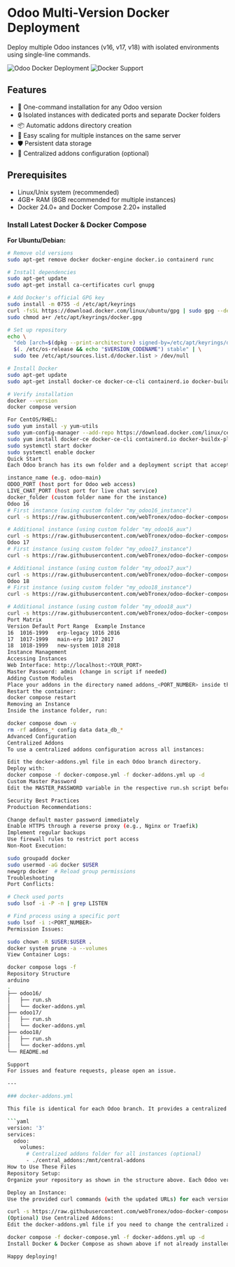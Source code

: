 # Odoo Multi-Version Docker Deployment

Deploy multiple Odoo instances (v16, v17, v18) with isolated environments using single-line commands.

![Odoo Docker Deployment](https://img.shields.io/badge/Odoo-18.0-%23a347ff?logo=odoo&logoColor=white)
![Docker Support](https://img.shields.io/badge/Docker-24.0+-%232496ED?logo=docker&logoColor=white)

## Features

- 🐳 One-command installation for any Odoo version
- 🔒 Isolated instances with dedicated ports and separate Docker folders
- 📦 Automatic addons directory creation
- 🔄 Easy scaling for multiple instances on the same server
- 🛡️ Persistent data storage
- 🔧 Centralized addons configuration (optional)

## Prerequisites

- Linux/Unix system (recommended)
- 4GB+ RAM (8GB recommended for multiple instances)
- Docker 24.0+ and Docker Compose 2.20+ installed

### Install Latest Docker & Docker Compose

**For Ubuntu/Debian:**
```bash
# Remove old versions
sudo apt-get remove docker docker-engine docker.io containerd runc

# Install dependencies
sudo apt-get update
sudo apt-get install ca-certificates curl gnupg

# Add Docker's official GPG key
sudo install -m 0755 -d /etc/apt/keyrings
curl -fsSL https://download.docker.com/linux/ubuntu/gpg | sudo gpg --dearmor -o /etc/apt/keyrings/docker.gpg
sudo chmod a+r /etc/apt/keyrings/docker.gpg

# Set up repository
echo \
  "deb [arch=$(dpkg --print-architecture) signed-by=/etc/apt/keyrings/docker.gpg] https://download.docker.com/linux/ubuntu \
  $(. /etc/os-release && echo "$VERSION_CODENAME") stable" | \
  sudo tee /etc/apt/sources.list.d/docker.list > /dev/null

# Install Docker
sudo apt-get update
sudo apt-get install docker-ce docker-ce-cli containerd.io docker-buildx-plugin docker-compose-plugin

# Verify installation
docker --version
docker compose version

For CentOS/RHEL:
sudo yum install -y yum-utils
sudo yum-config-manager --add-repo https://download.docker.com/linux/centos/docker-ce.repo
sudo yum install docker-ce docker-ce-cli containerd.io docker-buildx-plugin docker-compose-plugin
sudo systemctl start docker
sudo systemctl enable docker
Quick Start
Each Odoo branch has its own folder and a deployment script that accepts four parameters:

instance_name (e.g. odoo-main)
ODOO_PORT (host port for Odoo web access)
LIVE_CHAT_PORT (host port for live chat service)
docker_folder (custom folder name for the instance)
Odoo 16
# First instance (using custom folder "my_odoo16_instance")
curl -s https://raw.githubusercontent.com/webTronex/odoo-docker-compose/main/odoo16/run.sh | sudo bash -s odoo-main 1016 2016 my_odoo16_instance

# Additional instance (using custom folder "my_odoo16_aux")
curl -s https://raw.githubusercontent.com/webTronex/odoo-docker-compose/main/odoo16/run.sh | sudo bash -s erp-aux 1116 2116 my_odoo16_aux
Odoo 17
# First instance (using custom folder "my_odoo17_instance")
curl -s https://raw.githubusercontent.com/webTronex/odoo-docker-compose/main/odoo17/run.sh | sudo bash -s odoo-main 1017 2017 my_odoo17_instance

# Additional instance (using custom folder "my_odoo17_aux")
curl -s https://raw.githubusercontent.com/webTronex/odoo-docker-compose/main/odoo17/run.sh | sudo bash -s erp-aux 1117 2117 my_odoo17_aux
Odoo 18
# First instance (using custom folder "my_odoo18_instance")
curl -s https://raw.githubusercontent.com/webTronex/odoo-docker-compose/main/odoo18/run.sh | sudo bash -s odoo-main 1018 2018 my_odoo18_instance

# Additional instance (using custom folder "my_odoo18_aux")
curl -s https://raw.githubusercontent.com/webTronex/odoo-docker-compose/main/odoo18/run.sh | sudo bash -s erp-aux 1118 2118 my_odoo18_aux
Port Matrix
Version	Default Port Range	Example Instance
16	1016-1999	erp-legacy 1016 2016
17	1017-1999	main-erp 1017 2017
18	1018-1999	new-system 1018 2018
Instance Management
Accessing Instances
Web Interface: http://localhost:<YOUR_PORT>
Master Password: admin (change in script if needed)
Adding Custom Modules
Place your addons in the directory named addons_<PORT_NUMBER> inside the instance folder.
Restart the container:
docker compose restart
Removing an Instance
Inside the instance folder, run:

docker compose down -v
rm -rf addons_* config data data_db_*
Advanced Configuration
Centralized Addons
To use a centralized addons configuration across all instances:

Edit the docker-addons.yml file in each Odoo branch directory.
Deploy with:
docker compose -f docker-compose.yml -f docker-addons.yml up -d
Custom Master Password
Edit the MASTER_PASSWORD variable in the respective run.sh script before execution.

Security Best Practices
Production Recommendations:

Change default master password immediately
Enable HTTPS through a reverse proxy (e.g., Nginx or Traefik)
Implement regular backups
Use firewall rules to restrict port access
Non-Root Execution:

sudo groupadd docker
sudo usermod -aG docker $USER
newgrp docker  # Reload group permissions
Troubleshooting
Port Conflicts:

# Check used ports
sudo lsof -i -P -n | grep LISTEN

# Find process using a specific port
sudo lsof -i :<PORT_NUMBER>
Permission Issues:

sudo chown -R $USER:$USER .
docker system prune -a --volumes
View Container Logs:

docker compose logs -f
Repository Structure
arduino
.
├── odoo16/
│   ├── run.sh
│   └── docker-addons.yml
├── odoo17/
│   ├── run.sh
│   └── docker-addons.yml
├── odoo18/
│   ├── run.sh
│   └── docker-addons.yml
└── README.md

Support
For issues and feature requests, please open an issue.

---

### docker-addons.yml

This file is identical for each Odoo branch. It provides a centralized addons configuration that you can use by mounting a shared addons directory into the Odoo container. Adjust as needed.

```yaml
version: '3'
services:
  odoo:
    volumes:
      # Centralized addons folder for all instances (optional)
      - ./central_addons:/mnt/central-addons
How to Use These Files
Repository Setup:
Organize your repository as shown in the structure above. Each Odoo version folder (odoo16, odoo17, odoo18) should contain its own run.sh and docker-addons.yml.

Deploy an Instance:
Use the provided curl commands (with the updated URLs) for each version, passing your desired folder name as the fourth parameter. For example, to deploy an Odoo 18 instance:

curl -s https://raw.githubusercontent.com/webTronex/odoo-docker-compose/main/odoo18/run.sh | sudo bash -s odoo-main 1018 2018 my_odoo18_instance
(Optional) Use Centralized Addons:
Edit the docker-addons.yml file if you need to change the centralized addons directory path. Then deploy using:

docker compose -f docker-compose.yml -f docker-addons.yml up -d
Install Docker & Docker Compose as shown above if not already installed.

Happy deploying!
